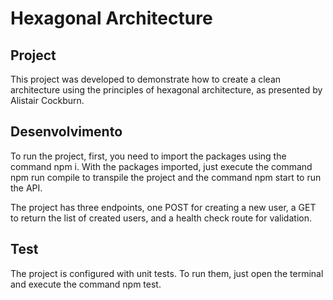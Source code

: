 # Hexagonal Architecture

## Project
This project was developed to demonstrate how to create a clean architecture using the principles of hexagonal architecture, as presented by Alistair Cockburn.


## Desenvolvimento

To run the project, first, you need to import the packages using the command npm i. With the packages imported, just execute the command npm run compile to transpile the project and the command npm start to run the API.

The project has three endpoints, one POST for creating a new user, a GET to return the list of created users, and a health check route for validation.



## Test

The project is configured with unit tests. To run them, just open the terminal and execute the command npm test.
